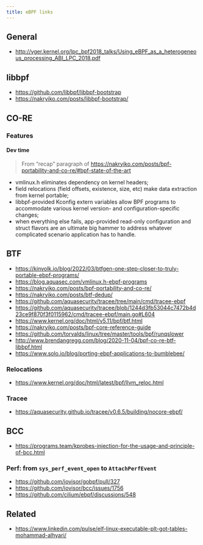 ```yaml
---
title: eBPF links
---
```


## General

- http://vger.kernel.org/lpc_bpf2018_talks/Using_eBPF_as_a_heterogeneous_processing_ABI_LPC_2018.pdf

## libbpf

- https://github.com/libbpf/libbpf-bootstrap
- https://nakryiko.com/posts/libbpf-bootstrap/

## CO-RE

### Features

#### Dev time

> From “recap” paragraph of https://nakryiko.com/posts/bpf-portability-and-co-re/#bpf-state-of-the-art
- vmlinux.h eliminates dependency on kernel headers;
- field relocations (field offsets, existence, size, etc) make data extraction from kernel portable;
- libbpf-provided Kconfig extern variables allow BPF programs to accommodate various kernel version- and configuration-specific changes;
- when everything else fails, app-provided read-only configuration and struct flavors are an ultimate big hammer to address whatever complicated scenario application has to handle.

## BTF

- https://kinvolk.io/blog/2022/03/btfgen-one-step-closer-to-truly-portable-ebpf-programs/
- https://blog.aquasec.com/vmlinux.h-ebpf-programs
- https://nakryiko.com/posts/bpf-portability-and-co-re/
- https://nakryiko.com/posts/btf-dedup/
- https://github.com/aquasecurity/tracee/tree/main/cmd/tracee-ebpf
- https://github.com/aquasecurity/tracee/blob/1244d3fb53044c7472b4d23ce9f870f3f0115962/cmd/tracee-ebpf/main.go#L604
- https://www.kernel.org/doc/html/v5.11/bpf/btf.html
- https://nakryiko.com/posts/bpf-core-reference-guide
- https://github.com/torvalds/linux/tree/master/tools/bpf/runqslower
- http://www.brendangregg.com/blog/2020-11-04/bpf-co-re-btf-libbpf.html
- https://www.solo.io/blog/porting-ebpf-applications-to-bumblebee/

### Relocations

- https://www.kernel.org/doc/html/latest/bpf/llvm_reloc.html

### Tracee

- https://aquasecurity.github.io/tracee/v0.6.5/building/nocore-ebpf/

## BCC

- https://programs.team/kprobes-injection-for-the-usage-and-principle-of-bcc.html

### Perf: from `sys_perf_event_open` to `AttachPerfEvent`

- https://github.com/iovisor/gobpf/pull/327
- https://github.com/iovisor/bcc/issues/1756
- https://github.com/cilium/ebpf/discussions/548

## Related

- https://www.linkedin.com/pulse/elf-linux-executable-plt-got-tables-mohammad-alhyari/
